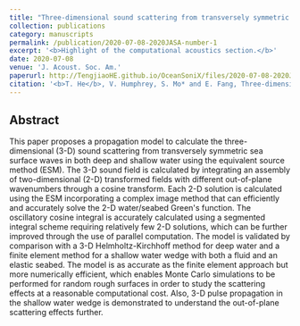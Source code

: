 ```yaml
---
title: "Three-dimensional sound scattering from transversely symmetric surface waves in deep and shallow water using the equivalent source method"
collection: publications
category: manuscripts
permalink: /publication/2020-07-08-2020JASA-number-1
excerpt: '<b>Highlight of the computational acoustics section.</b>'
date: 2020-07-08
venue: 'J. Acoust. Soc. Am.'
paperurl: http://TengjiaoHE.github.io/OceanSoniX/files/2020-07-08-2020JASA-number-1.pdf
citation: '<b>T. He</b>, V. Humphrey, S. Mo* and E. Fang, Three-dimensional sound scattering from transversely symmetric surface waves in deep and shallow water using the equivalent source method, <i>J. Acoust. Soc. Am.</i>, 148, 73 (2020) (https://doi.org/10.1121/10.0001522)'
---
```


## Abstract

This paper proposes a propagation model to calculate the three-dimensional (3-D) sound scattering from transversely symmetric sea surface waves in both deep and shallow water using the equivalent source method (ESM). The 3-D sound field is calculated by integrating an assembly of two-dimensional (2-D) transformed fields with different out-of-plane wavenumbers through a cosine transform. Each 2-D solution is calculated using the ESM incorporating a complex image method that can efficiently and accurately solve the 2-D water/seabed Green's function. The oscillatory cosine integral is accurately calculated using a segmented integral scheme requiring relatively few 2-D solutions, which can be further improved through the use of parallel computation. The model is validated by comparison with a 3-D Helmholtz-Kirchhoff method for deep water and a finite element method for a shallow water wedge with both a fluid and an elastic seabed. The model is as accurate as the finite element approach but more numerically efficient, which enables Monte Carlo simulations to be performed for random rough surfaces in order to study the scattering effects at a reasonable computational cost. Also, 3-D pulse propagation in the shallow water wedge is demonstrated to understand the out-of-plane scattering effects further.
